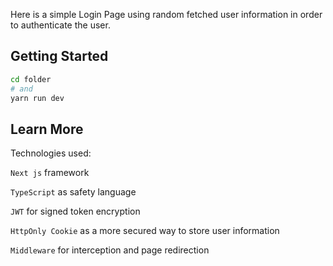 Here is a simple Login Page using random fetched user information in order to authenticate the user.

## Getting Started


```bash
cd folder
# and
yarn run dev
```


## Learn More

Technologies used:

`Next js` framework

`TypeScript` as safety language

`JWT` for signed token encryption

`HttpOnly Cookie` as a more secured way to store user information

`Middleware` for interception and page redirection
